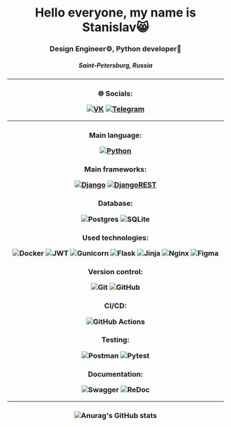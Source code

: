 <h1 align="center">Hello everyone, my name is Stanislav&#x1f638 
<h3 align="center">Design Engineer⚙, Python developer🐍</h3>
<h5 align="center">Saint-Petersburg, Russia</h5>
<!-- [![codewars](https://www.codewars.com/users/Amisa/badges/small)](https://www.codewars.com/users/Amisa) <br><br> -->
<!-- [![Top Langs](https://github-readme-stats.vercel.app/api/top-langs/?username=stashunter92)](https://github.com/stashunter92/github-readme-stats) <br><br> -->
<!-- ![Anurag's GitHub stats](https://github-readme-stats.vercel.app/api?username=stashunter92&show_icons=true&theme=material-palenight) -->

---
<h3 align="center">🌐 Socials:
  
  [![VK][VK]][VK-url] [![Telegram][Telegram]][Telegram-url]

</h3>

---  
<h3 align="center">Main language:
  
  [![Python][Python]][Python-url]
  
</h3>
  
<h3 align="center">Main frameworks:
  
  [![Django][Django]][Django-url] [![DjangoREST][DjangoREST]][DjangoREST-url]
  
</h3>
  
<h3 align="center">Database:
  
  ![Postgres](https://img.shields.io/badge/postgres-%23316192.svg?style=for-the-badge&logo=postgresql&logoColor=white)
  ![SQLite](https://img.shields.io/badge/sqlite-%2307405e.svg?style=for-the-badge&logo=sqlite&logoColor=white)
  
</h3>
  
<h3 align="center">Used technologies:
  
  ![Docker](https://img.shields.io/badge/docker-%230db7ed.svg?style=for-the-badge&logo=docker&logoColor=white)
  ![JWT](https://img.shields.io/badge/JWT-black?style=for-the-badge&logo=JSON%20web%20tokens)
  ![Gunicorn](https://img.shields.io/badge/gunicorn-%298729.svg?style=for-the-badge&logo=gunicorn&logoColor=white)
  ![Flask](https://img.shields.io/badge/flask-%23000.svg?style=for-the-badge&logo=flask&logoColor=white)
  ![Jinja](https://img.shields.io/badge/jinja-white.svg?style=for-the-badge&logo=jinja&logoColor=black)
  ![Nginx](https://img.shields.io/badge/nginx-%23009639.svg?style=for-the-badge&logo=nginx&logoColor=white)
  ![Figma](https://img.shields.io/badge/figma-%23F24E1E.svg?style=for-the-badge&logo=figma&logoColor=white)
  
</h3>
  
<h3 align="center">Version control:
  
  ![Git](https://img.shields.io/badge/git-%23F05033.svg?style=for-the-badge&logo=git&logoColor=white)
  ![GitHub](https://img.shields.io/badge/github-%23121011.svg?style=for-the-badge&logo=github&logoColor=white)  
</h3>
  
<h3 align="center">CI/CD:
  
  ![GitHub Actions](https://img.shields.io/badge/github%20actions-%232671E5.svg?style=for-the-badge&logo=githubactions&logoColor=white)
  
</h3>
  
<h3 align="center">Testing:
  
  ![Postman](https://img.shields.io/badge/Postman-FF6C37?style=for-the-badge&logo=postman&logoColor=white)
  ![Pytest](https://img.shields.io/badge/Pytest-3670A0?style=for-the-badge&logo=pytest&logoColor=yellow)
  
</h3>
  
<h3 align="center">Documentation:
  
  ![Swagger](https://img.shields.io/badge/-Swagger-%23Clojure?style=for-the-badge&logo=swagger&logoColor=white)
  ![ReDoc](https://img.shields.io/badge/ReDoc-lightgrey?style=for-the-badge)
  
</h3>
  
---
  
<h3 align="center">  
  
  ![Anurag's GitHub stats](https://github-readme-stats.vercel.app/api?username=stashunter92&show_icons=true&theme=material-palenight)
  
</h3>
  
  [Python]: https://img.shields.io/badge/Python-3776AB?style=for-the-badge&logo=python&logoColor=ffdd54
  [Python-url]: https://www.python.org/
  [Django]: https://img.shields.io/badge/django-%23092E20.svg?style=for-the-badge&logo=django&logoColor=white
  [Django-url]: https://www.djangoproject.com/
  [DjangoREST]: https://img.shields.io/badge/DJANGO-REST-ff1709?style=for-the-badge&logo=django&logoColor=white&color=ff1709&labelColor=gray
  [DjangoREST-url]: https://www.django-rest-framework.org/
  [Telegram]: https://t.me/StasHunter
  [Telegram-url]: https://img.shields.io/badge/Telegram-2CA5E0?style=for-the-badge&logo=telegram&logoColor=white
  [VK]: https://img.shields.io/badge/VK-%231DA1F2.svg?style=for-the-badge&logo=VK&logoColor=white
  [VK-url]: https://vk.com/stashunter
  
